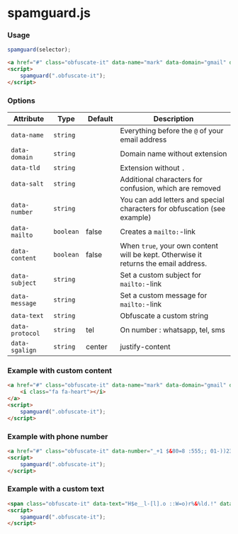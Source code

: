# spamguard.js

### Usage
```javascript
spamguard(selector);
```

```html
<a href="#" class="obfuscate-it" data-name="mark" data-domain="gmail" data-tld="com" data-mailto="true"></a>
<script>
	spamguard(".obfuscate-it");
</script>
```

### Options
| Attribute | Type | Default | Description |
|---|---|---|---|
| `data-name` | `string` | | Everything before the `@` of your email address |
| `data-domain` | `string` | | Domain name without extension |
| `data-tld` | `string` | | Extension without `.` |
| `data-salt` | `string` | | Additional characters for confusion, which are removed |
| `data-number` | `string` | | You can add letters and special characters for obfuscation (see example) |
| `data-mailto` | `boolean` | false | Creates a `mailto:`-link |
| `data-content` | `boolean` | false | When `true`, your own content will be kept. Otherwise it returns the email address. |
| `data-subject` | `string` | | Set a custom subject for `mailto:`-link |
| `data-message` | `string` | | Set a custom message for `mailto:`-link |
| `data-text` | `string` | | Obfuscate a custom string |
| `data-protocol` | `string` | tel | On number : whatsapp, tel, sms  |
| `data-sgalign` | `string` | center | justify-content |

### Example with custom content

```html
<a href="#" class="obfuscate-it" data-name="mark" data-domain="gmail" data-tld="com" data-mailto="true" data-content="true">
	<i class="fa fa-heart"></i>
</a>
<script>
	spamguard(".obfuscate-it");
</script>
```

### Example with phone number

```html
<a href="#" class="obfuscate-it" data-number="_+1 $&80=8 :555;; 01-))23" data-salt="§$%&/()=_:;.-[]" data-mailto="true"></a>
<script>
	spamguard(".obfuscate-it");
</script>
```

### Example with a custom text

```html
<span class="obfuscate-it" data-text="H$e__l-[l].o ::W=o)r%&%ld.!" data-salt="§$%&/()=_:;.-[]"></span>
<script>
	spamguard(".obfuscate-it");
</script>
```
